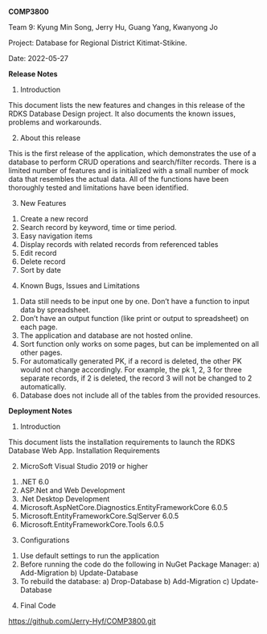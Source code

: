 **COMP3800**

Team 9: Kyung Min Song, Jerry Hu, Guang Yang, Kwanyong Jo

Project: Database for Regional District Kitimat-Stikine.

Date: 2022-05-27


**Release Notes**
1. Introduction

This document lists the new features and changes in this release of the RDKS Database Design project. It also documents the known issues, problems and workarounds.

2. About this release

This is the first release of the application, which demonstrates the use of a database to perform CRUD operations and search/filter records. There is a limited number of features and is initialized with a small number of mock data that resembles the actual data. All of the functions have been thoroughly tested and limitations have been identified.

3. New Features 
1) Create a new record
2) Search record by keyword, time or time period.
3) Easy navigation items
4) Display records with related records from referenced tables
5) Edit record
6) Delete record
7) Sort by date 

4. Known Bugs, Issues and Limitations
1) Data still needs to be input one by one. Don’t have a function to input data by spreadsheet.
2) Don’t have an output function (like print or output to spreadsheet) on each page.
3) The application and database are not hosted online.
4) Sort function only works on some pages, but can be implemented on all other pages.
5) For automatically generated PK, if a record is deleted, the other PK would not change accordingly. For example, the pk 1, 2, 3 for three separate records, if 2 is deleted, the record 3 will not be changed to 2 automatically.
6) Database does not include all of the tables from the provided resources.


**Deployment Notes**
1. Introduction

This document lists the installation requirements to launch the RDKS Database Web App.
Installation Requirements

2. MicroSoft Visual Studio 2019 or higher
1) .NET 6.0
2) ASP.Net and Web Development 
3) .Net Desktop Development
4) Microsoft.AspNetCore.Diagnostics.EntityFrameworkCore 6.0.5
5) Microsoft.EntityFrameworkCore.SqlServer 6.0.5
6) Microsoft.EntityFrameworkCore.Tools 6.0.5

3. Configurations 

1) Use default settings to run the application
2) Before running the code do the following in NuGet Package Manager:
	  a) Add-Migration <migration-file-name>
	  b) Update-Database <migration-file-name>
3) To rebuild the database:
	  a) Drop-Database
	  b) Add-Migration <migration-file-name>
	  c) Update-Database <migration-file-name>

4. Final Code 

https://github.com/Jerry-Hyf/COMP3800.git
